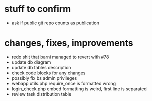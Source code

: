 # stuff to confirm
- ask if public git repo counts as publication

# changes, fixes, improvements
- redo shit that barni managed to revert with #78
- update db diagram
- update db tables description
- check code blocks for any changes
- possibly fix bs admin privileges
- webapp utils.php require_once is formatted wrong
- login_check.php embed formatting is weird, first line is separated
- review task distribution table
